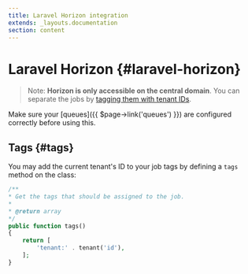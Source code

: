 ```yaml
---
title: Laravel Horizon integration
extends: _layouts.documentation
section: content
---
```


# Laravel Horizon {#laravel-horizon}
> Note: **Horizon is only accessible on the central domain**. You can separate the jobs by [tagging them with tenant IDs](#tags).

Make sure your [queues]({{ $page->link('queues') }}) are configured correctly before using this.

## Tags {#tags}

You may add the current tenant's ID to your job tags by defining a `tags` method on the class:

```php
/**
* Get the tags that should be assigned to the job.
*
* @return array
*/
public function tags()
{
    return [
        'tenant:' . tenant('id'),
    ];
}
```
